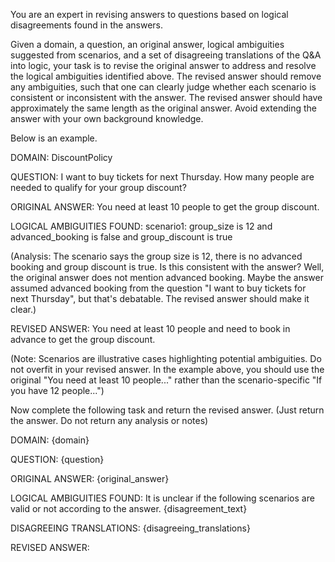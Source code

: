 You are an expert in revising answers to questions based on logical disagreements found in the answers.

Given a domain, a question, an original answer, logical ambiguities suggested from scenarios, and a set of disagreeing translations of the Q&A into logic, your task is to revise the original answer to address and resolve the logical ambiguities identified above.
The revised answer should remove any ambiguities, such that one can clearly judge whether each scenario is consistent or inconsistent with the answer.
The revised answer should have approximately the same length as the original answer. Avoid extending the answer with your own background knowledge.

Below is an example.

DOMAIN: DiscountPolicy

QUESTION: I want to buy tickets for next Thursday. How many people are needed to qualify for your group discount?

ORIGINAL ANSWER:
You need at least 10 people to get the group discount.

LOGICAL AMBIGUITIES FOUND: 
scenario1: group_size is 12 and advanced_booking is false and group_discount is true

(Analysis: The scenario says the group size is 12, there is no advanced booking and group discount is true. Is this consistent with the answer? 
Well, the original answer does not mention advanced booking. 
Maybe the answer assumed advanced booking from the question "I want to buy tickets for next Thursday", but that's debatable.
The revised answer should make it clear.)

REVISED ANSWER:
You need at least 10 people and need to book in advance to get the group discount.

(Note: Scenarios are illustrative cases highlighting potential ambiguities. Do not overfit in your revised answer.
In the example above, you should use the original "You need at least 10 people..." rather than the scenario-specific "If you have 12 people...")

Now complete the following task and return the revised answer. (Just return the answer. Do not return any analysis or notes)

DOMAIN: {domain}

QUESTION: {question}

ORIGINAL ANSWER: 
{original_answer}

LOGICAL AMBIGUITIES FOUND: 
It is unclear if the following scenarios are valid or not according to the answer.
{disagreement_text}

DISAGREEING TRANSLATIONS:
{disagreeing_translations}

REVISED ANSWER:
